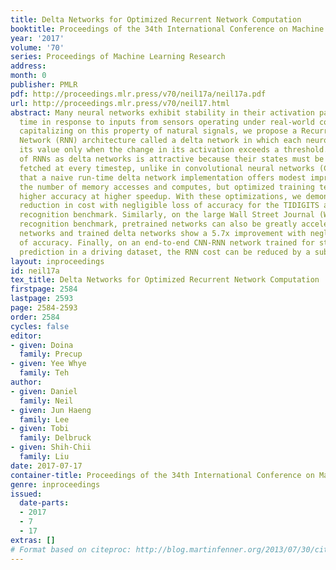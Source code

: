 ```yaml
---
title: Delta Networks for Optimized Recurrent Network Computation
booktitle: Proceedings of the 34th International Conference on Machine Learning
year: '2017'
volume: '70'
series: Proceedings of Machine Learning Research
address: 
month: 0
publisher: PMLR
pdf: http://proceedings.mlr.press/v70/neil17a/neil17a.pdf
url: http://proceedings.mlr.press/v70/neil17.html
abstract: Many neural networks exhibit stability in their activation patterns over
  time in response to inputs from sensors operating under real-world conditions. By
  capitalizing on this property of natural signals, we propose a Recurrent Neural
  Network (RNN) architecture called a delta network in which each neuron transmits
  its value only when the change in its activation exceeds a threshold. The execution
  of RNNs as delta networks is attractive because their states must be stored and
  fetched at every timestep, unlike in convolutional neural networks (CNNs). We show
  that a naive run-time delta network implementation offers modest improvements on
  the number of memory accesses and computes, but optimized training techniques confer
  higher accuracy at higher speedup. With these optimizations, we demonstrate a 9X
  reduction in cost with negligible loss of accuracy for the TIDIGITS audio digit
  recognition benchmark. Similarly, on the large Wall Street Journal (WSJ) speech
  recognition benchmark, pretrained networks can also be greatly accelerated as delta
  networks and trained delta networks show a 5.7x improvement with negligible loss
  of accuracy. Finally, on an end-to-end CNN-RNN network trained for steering angle
  prediction in a driving dataset, the RNN cost can be reduced by a substantial 100X.
layout: inproceedings
id: neil17a
tex_title: Delta Networks for Optimized Recurrent Network Computation
firstpage: 2584
lastpage: 2593
page: 2584-2593
order: 2584
cycles: false
editor:
- given: Doina
  family: Precup
- given: Yee Whye
  family: Teh
author:
- given: Daniel
  family: Neil
- given: Jun Haeng
  family: Lee
- given: Tobi
  family: Delbruck
- given: Shih-Chii
  family: Liu
date: 2017-07-17
container-title: Proceedings of the 34th International Conference on Machine Learning
genre: inproceedings
issued:
  date-parts:
  - 2017
  - 7
  - 17
extras: []
# Format based on citeproc: http://blog.martinfenner.org/2013/07/30/citeproc-yaml-for-bibliographies/
---
```

